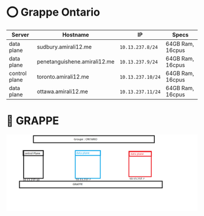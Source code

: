 # :o: Grappe Ontario

| Server        | Hostname                      |  IP               | Specs                 |
|---------------|-------------------------------|-------------------|-----------------------|
| data plane    | sudbury.amirali12.me          | `10.13.237.8/24`   | 64GB Ram,      16cpus |
| data plane    | penetanguishene.amirali12.me  | `10.13.237.9/24`   | 64GB Ram,      16cpus |
| control plane | toronto.amirali12.me          | `10.13.237.10/24`  | 64GB Ram,      16cpus |
| data plane    | ottawa.amirali12.me           | `10.13.237.11/24`  | 64GB Ram,      16cpus |


# 🍇 GRAPPE 
![image](grappe.png)


